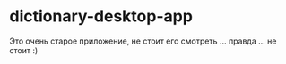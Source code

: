 # dictionary-desktop-app

Это очень старое приложение, не стоит его смотреть ... правда ... не стоит :)